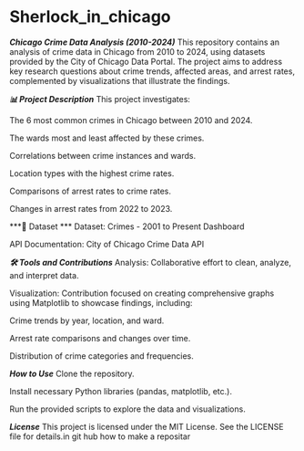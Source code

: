 # Sherlock_in_chicago
***Chicago Crime Data Analysis (2010-2024)***
This repository contains an analysis of crime data in Chicago from 2010 to 2024, using datasets provided by the City of Chicago Data Portal. The project aims to address key research questions about crime trends, affected areas, and arrest rates, complemented by visualizations that illustrate the findings.

***📊 Project Description***
This project investigates:

The 6 most common crimes in Chicago between 2010 and 2024.

The wards most and least affected by these crimes.

Correlations between crime instances and wards.

Location types with the highest crime rates.

Comparisons of arrest rates to crime rates.

Changes in arrest rates from 2022 to 2023.

***📂 Dataset ***
Dataset: Crimes - 2001 to Present Dashboard

API Documentation: City of Chicago Crime Data API

***🛠️ Tools and Contributions***
Analysis: Collaborative effort to clean, analyze, and interpret data.

Visualization: Contribution focused on creating comprehensive graphs using Matplotlib to showcase findings, including:

Crime trends by year, location, and ward.

Arrest rate comparisons and changes over time.

Distribution of crime categories and frequencies.

***How to Use***
Clone the repository.

Install necessary Python libraries (pandas, matplotlib, etc.).

Run the provided scripts to explore the data and visualizations.



***License***
This project is licensed under the MIT License. See the LICENSE file for details.in git hub how to make  a repositar